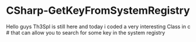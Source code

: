 # CSharp-GetKeyFromSystemRegistry
Hello guys Th3Spl is still here and today i coded a very interesting Class in c # that can allow you to search for some key in the system registry 
